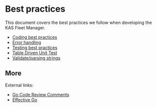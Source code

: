 # Best practices

This document covers the best practices we follow when developing the KAS Fleet Manager.

* [Coding best practices](best-practices/coding.md)
* [Error handling](best-practices/error-handling.md)
* [Testing best practices](best-practices/testing.md)
* [Table Driven Unit Test](best-practices/table-driven-test.md)
* [Validate/parsing strings](best-practices/validating-string.md)

## More

External links:
* [Go Code Review Comments](https://github.com/golang/go/wiki/CodeReviewComments)
* [Effective Go](https://go.dev/doc/effective_go)
